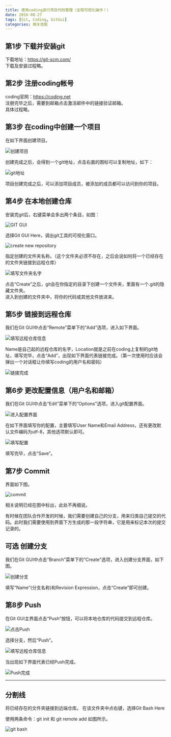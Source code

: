 ```yaml
---
title: 使用coding进行项目代码管理（全程可视化操作！）
date: 2016-08-27
tags: [Git, Coding, GitGui]
categories: 相关技能
---
```

## 第1步 下载并安装git
下载地址：https://git-scm.com/  
下载及安装过程略。

## 第2步 注册coding帐号
coding官网：https://coding.net   
注册完毕之后，需要到邮箱点击激活邮件中的链接验证邮箱。  
具体过程略。  

## 第3步 在coding中创建一个项目
在如下界面创建项目。

![创建项目](http://img.blog.csdn.net/20160827133222938)

创建完成之后，会得到一个git地址，点击右面的图标可以复制地址，如下：  

![git地址](http://img.blog.csdn.net/20160827133437807)

项目创建完成之后，可以添加项目成员，被添加的成员都可以访问到你的项目。

## 第4步 在本地创建仓库
安装完git后，右键菜单会多出两个条目，如图：

![GIT GUI](http://img.blog.csdn.net/20160827134032176)

选择Git GUI Here，调出git工具的可视化窗口。

![create new repository](http://img.blog.csdn.net/20160827134134270)

指定创建的文件夹名称。（这个文件夹必须不存在，之后会说如何将一个已经存在的文件夹链接到远程仓库）

![填写文件夹名字](http://img.blog.csdn.net/20160827134355677)

点击“Create”之后，git会在你指定的目录下创建一个文件夹，里面有一个.git的隐藏文件夹。  
进入到创建的文件夹中，将你的代码或其他文件放进来。

## 第5步 链接到远程仓库
我们在Git GUI中点击“Remote”菜单下的“Add”选项，进入如下界面。

![填写远程仓库信息](http://img.blog.csdn.net/20160827140020530)

Name是自己起的远程仓库的名字，Location就是之前在coding上复制的git地址，填写完毕，点击“Add”，出现如下界面代表链接完成。（第一次使用时应该会弹出一个对话框让你填写coding的用户名和密码）

![链接完成](http://img.blog.csdn.net/20160827140334563)


## 第6步 更改配置信息（用户名和邮箱）
我们在Git GUI中点击“Edit”菜单下的“Options”选项，进入git配置界面。

![进入配置界面](http://img.blog.csdn.net/20160827134929906)

在如下界面填写你的配置，主要填写User Name和Email Address，还有更改默认文件编码为utf-8，其他选项默认即可。

![填写配置](http://img.blog.csdn.net/20160907211730129)

填写完毕，点击“Save”。

## 第7步 Commit
界面如下图。

![commit](http://img.blog.csdn.net/20160827140256376)

相关说明已经在图中标出，此处不再细说。  

有时候在团队合作开发的时候，我们需要创建自己的分支，用来归类自己提交的代码。此时我们需要使用到界面下方生成的那一段字符串，它是用来标记本次的提交记录的。

## 可选 创建分支

我们在Git GUI中点击“Branch”菜单下的“Create”选项，进入创建分支界面，如下图。

![创建分支](http://img.blog.csdn.net/20160827141906381)

填写“Name”(分支名称)和Revision Expression，点击“Create”即可创建。


## 第8步 Push
在Git GUI主界面点击“Push”按钮，可以将本地仓库的代码提交到远程仓库。

![点击Push](http://img.blog.csdn.net/20160827142256965)

选择分支，然后“Push”。

![填写远程仓库信息](http://img.blog.csdn.net/20160827142625432)

当出现如下界面代表已经Push完成。  

![Push完成](http://img.blog.csdn.net/20160827142959101)

----
分割线
----
将已经存在的文件夹链接到远端仓库。
在该文件夹中点右键，选择Git Bash Here

使用两条命令：git init 和 git remote add
如图所示。

![git bash](http://img.blog.csdn.net/20160827143840425)
